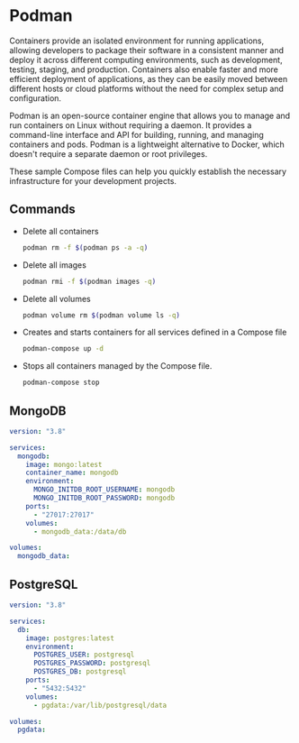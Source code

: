 # Podman

Containers provide an isolated environment for running applications, allowing developers to package their software in a consistent manner and deploy it across different computing environments, such as development, testing, staging, and production. Containers also enable faster and more efficient deployment of applications, as they can be easily moved between different hosts or cloud platforms without the need for complex setup and configuration.

Podman is an open-source container engine that allows you to manage and run containers on Linux without requiring a daemon. It provides a command-line interface and API for building, running, and managing containers and pods. Podman is a lightweight alternative to Docker, which doesn't require a separate daemon or root privileges.

These sample Compose files can help you quickly establish the necessary infrastructure for your development projects.

## Commands

- Delete all containers

    ```bash
    podman rm -f $(podman ps -a -q)
    ```

- Delete all images

    ```bash
    podman rmi -f $(podman images -q)
    ```

- Delete all volumes

    ```bash
    podman volume rm $(podman volume ls -q)
    ```

- Creates and starts containers for all services defined in a Compose file

    ```bash
    podman-compose up -d
    ```

- Stops all containers managed by the Compose file.

    ```bash
    podman-compose stop
    ```

## MongoDB

```yaml title="podman-compose.yml"
version: "3.8"

services:
  mongodb:
    image: mongo:latest
    container_name: mongodb
    environment:
      MONGO_INITDB_ROOT_USERNAME: mongodb
      MONGO_INITDB_ROOT_PASSWORD: mongodb
    ports:
      - "27017:27017"
    volumes:
      - mongodb_data:/data/db

volumes:
  mongodb_data:
```

## PostgreSQL

```yaml title="podman-compose.yml"
version: "3.8"

services:
  db:
    image: postgres:latest
    environment:
      POSTGRES_USER: postgresql
      POSTGRES_PASSWORD: postgresql
      POSTGRES_DB: postgresql
    ports:
      - "5432:5432"
    volumes:
      - pgdata:/var/lib/postgresql/data

volumes:
  pgdata:
```
